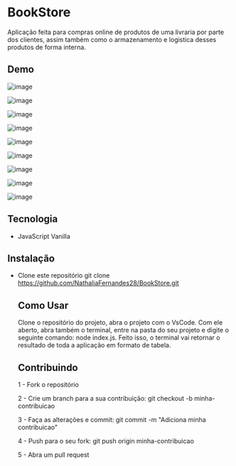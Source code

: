 # BookStore

Aplicação feita para compras online de produtos de uma livraria por parte dos clientes, assim também como o armazenamento e logistica desses produtos de forma interna.   

## Demo 

![image](https://github.com/NathaliaFernandes28/BookStore/assets/88513545/539870bd-3093-4cfa-9e86-e59f5ddc4b4e)


![image](https://github.com/NathaliaFernandes28/BookStore/assets/88513545/20d11ad9-5602-4847-8858-3253f3205e1b)


![image](https://github.com/NathaliaFernandes28/BookStore/assets/88513545/cf0af481-c2ad-4d79-9d68-64eeef87c48a)


![image](https://github.com/NathaliaFernandes28/BookStore/assets/88513545/1c9d331d-231f-4acc-a18c-bddb85a3c306)


![image](https://github.com/NathaliaFernandes28/BookStore/assets/88513545/21e19d15-cbdc-4416-a079-012eecfacf83)


![image](https://github.com/NathaliaFernandes28/BookStore/assets/88513545/74fcacea-e87f-4c9b-84bb-1076f5dd4d9d)


![image](https://github.com/NathaliaFernandes28/BookStore/assets/88513545/02b0d4a1-e056-4f07-9a7e-3c2ca1d8803b)


![image](https://github.com/NathaliaFernandes28/BookStore/assets/88513545/62bc0df0-12a8-47a9-9ed4-c5bb21a3c469)


![image](https://github.com/NathaliaFernandes28/BookStore/assets/88513545/61bf2e76-f27b-42f3-9ed7-9c9f1129efbe)


## Tecnologia 

* JavaScript Vanilla


## Instalação 

* Clone este repositório
  git clone https://github.com/NathaliaFernandes28/BookStore.git


  ## Como Usar

  Clone o repositório do projeto, abra o projeto com o VsCode. Com ele aberto, abra também o terminal, entre na pasta do seu projeto e digite o seguinte comando:
  node index.js. Feito isso, o terminal vai retornar o resultado de toda a aplicação em formato de tabela.
 

  ## Contribuindo

  1 - Fork o repositório
  
  2 - Crie um branch para a sua contribuição: git checkout -b minha-contribuicao
  
  3 - Faça as alterações e commit: git commit -m "Adiciona minha contribuicao"
  
  4 - Push para o seu fork: git push origin minha-contribuicao
  
  5 - Abra um pull request

  
  

  
